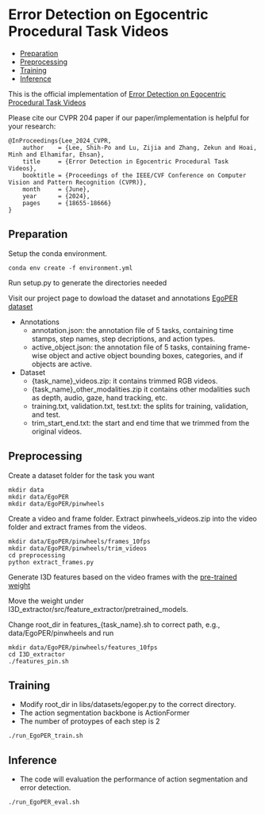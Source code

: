 # Error Detection on Egocentric Procedural Task Videos

- [Preparation](#Preparation)
- [Preprocessing](#Preprocessing)
- [Training](#Training)
- [Inference](#Inference)

This is the official implementation of [Error Detection on Egocentric Procedural Task Videos](https://openaccess.thecvf.com/content/CVPR2024/papers/Lee_Error_Detection_in_Egocentric_Procedural_Task_Videos_CVPR_2024_paper.pdf)

Please cite our CVPR 204 paper if our paper/implementation is helpful for your research:

```
@InProceedings{Lee_2024_CVPR,
    author    = {Lee, Shih-Po and Lu, Zijia and Zhang, Zekun and Hoai, Minh and Elhamifar, Ehsan},
    title     = {Error Detection in Egocentric Procedural Task Videos},
    booktitle = {Proceedings of the IEEE/CVF Conference on Computer Vision and Pattern Recognition (CVPR)},
    month     = {June},
    year      = {2024},
    pages     = {18655-18666}
}
```

## Preparation

Setup the conda environment.

```
conda env create -f environment.yml
```

Run setup.py to generate the directories needed

Visit our project page to dowload the dataset and annotations
[EgoPER dataset]()

- Annotations
    - annotation.json: the annotation file of 5 tasks, containing time stamps, step names, step decriptions, and action types.
    - active_object.json: the annotation file of 5 tasks, containing frame-wise object and active object bounding boxes, categories, and if objects are active.
- Dataset
    - {task_name}_videos.zip: it contains trimmed RGB videos.
    - {task_name}_other_modalities.zip it contains other modalities such as depth, audio, gaze, hand tracking, etc.
    - training.txt, validation.txt, test.txt: the splits for training, validation, and test.
    - trim_start_end.txt: the start and end time that we trimmed from the original videos.

## Preprocessing

Create a dataset folder for the task you want

```
mkdir data
mkdir data/EgoPER
mkdir data/EgoPER/pinwheels
```

Create a video and frame folder. Extract pinwheels_videos.zip into the video folder and extract frames from the videos.

```
mkdir data/EgoPER/pinwheels/frames_10fps
mkdir data/EgoPER/pinwheels/trim_videos
cd preprocessing
python extract_frames.py
```

Generate I3D features based on the video frames with the [pre-trained weight](https://drive.google.com/file/d/1SF4NduQ7w08wP00IgftZjnRqRYRdppd6/view?usp=sharing)

Move the weight under I3D_extractor/src/feature_extractor/pretrained_models.

Change root_dir in features_{task_name}.sh to correct path, e.g., data/EgoPER/pinwheels and run

```
mkdir data/EgoPER/pinwheels/features_10fps
cd I3D_extractor
./features_pin.sh
```

## Training

- Modify root_dir in libs/datasets/egoper.py to the correct directory. 
- The action segmentation backbone is ActionFormer
- The number of protoypes of each step is 2

```
./run_EgoPER_train.sh
```


## Inference
- The code will evaluation the performance of action segmentation and error detection.

```
./run_EgoPER_eval.sh
```
